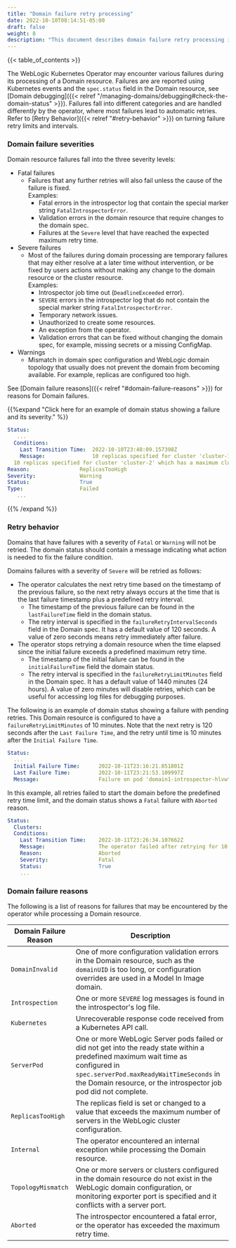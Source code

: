 ```yaml
---
title: "Domain failure retry processing"
date: 2022-10-10T08:14:51-05:00
draft: false
weight: 8
description: "This document describes domain failure retry processing in the Oracle WebLogic Server in Kubernetes environment."
---
```


{{< table_of_contents >}}

The WebLogic Kubernetes Operator may encounter various failures during its processing of a Domain resource.
Failures are are reported using Kubernetes events and the `spec.status` field in the Domain resource, 
see [Domain debugging]({{< relref "/managing-domains/debugging#check-the-domain-status" >}}). 
Failures fall into different categories and are handled differently by the operator, where most failures lead to automatic retries. 
Refer to [Retry Behavior]({{< relref "#retry-behavior" >}}) on turning failure retry limits and intervals.

### Domain failure severities

Domain resource failures fall into the three severity levels:

- Fatal failures
   - Failures that any further retries will also fail unless the cause of the failure is fixed. \
     Examples:
     - Fatal errors in the introspector log that contain the special marker string `FatalIntrospectorError`.
     - Validation errors in the domain resource that require changes to the domain spec.
     - Failures at the `Severe` level that have reached the expected maximum retry time.
- Severe failures
   - Most of the failures during domain processing are temporary failures that may either resolve at a later 
     time without intervention, or be fixed by users actions without making any change to the domain resource
     or the cluster resource. \
     Examples:
     - Introspector job time out (`DeadlineExceeded` error).
     - `SEVERE` errors in the introspector log that do not contain the special marker string `FatalIntrospectorError`.
     - Temporary network issues.
     - Unauthorized to create some resources.
     - An exception from the operator.
     - Validation errors that can be fixed without changing the domain spec, for example, missing secrets or a missing ConfigMap.
- Warnings
   - Mismatch in domain spec configuration and WebLogic domain topology that usually does not prevent the domain from becoming available. 
     For example, replicas are configured too high.

See [Domain failure reasons]({{< relref "#domain-failure-reasons" >}}) for reasons for Domain failures.

{{%expand "Click here for an example of domain status showing a failure and its severity." %}}
```yaml
Status:
   ...
  Conditions:
    Last Transition Time:  2022-10-10T23:48:09.157398Z
    Message:               10 replicas specified for cluster 'cluster-1' which has a maximum cluster size of 5
  10 replicas specified for cluster 'cluster-2' which has a maximum cluster size of 2
Reason:                ReplicasTooHigh
Severity:              Warning
Status:                True
Type:                  Failed
   ...
```
{{% /expand %}}

### Retry behavior

Domains that have failures with a severity of `Fatal` or `Warning` will not be retried. The domain status should contain a message indicating what action is needed to fix the failure condition. 

Domains failures with a severity of `Severe` will be retried as follows:
- The operator calculates the next retry time based on the timestamp of the previous failure, so the next retry always occurs at the time that is the last failure timestamp plus a predefined retry interval.
  - The timestamp of the previous failure can be found in the `lastFailureTime` field in the domain status. 
  - The retry interval is specified in the `failureRetryIntervalSeconds` field in the Domain spec. It has a default 
    value of 120 seconds. A value of zero seconds means retry immediately after failure.
- The operator stops retrying a domain resource when the time elapsed since the initial failure exceeds a predefined maximum retry time.
    - The timestamp of the initial failure can be found in the `initialFailureTime` field the domain status.
    - The retry interval is specified in the `failureRetryLimitMinutes` field in the Domain spec. It has a default value of 1440 minutes (24 hours).
      A value of zero minutes will disable retries, which can be useful for accessing log files for debugging purposes.

The following is an example of domain status showing a failure with pending retries. This Domain resource is configured to have a 
`failureRetryLimitMinutes` of 10 minutes. Note that the next retry is 120 seconds after the `Last Failure Time`,
and the retry until time is 10 minutes after the `Initial Failure Time`.
```yaml
Status:
  ...
  Initial Failure Time:      2022-10-11T23:16:21.851801Z
  Last Failure Time:         2022-10-11T23:21:53.109997Z
  Message:                   Failure on pod 'domain1-introspector-hlvwt' in namespace 'default': Back-off pulling image "oracle/weblogic:12214". Will retry next at 2022-10-11T23:23:53.109997240Z and approximately every 120 seconds afterward until 2022-10-11T23:26:21.851801Z if the failure is not resolved.
```

In this example, all retries failed to start the domain before the predefined retry time limit, and the domain status shows a `Fatal` failure with `Aborted` reason. 
```yaml
Status:
  Clusters:
  Conditions:
    Last Transition Time:    2022-10-11T23:26:34.107662Z
    Message:                 The operator failed after retrying for 10 minutes. This time limit may be specified in spec.failureRetryLimitMinutes. Please resolve the error and then update domain.spec.introspectVersion to force another retry.
    Reason:                  Aborted
    Severity:                Fatal
    Status:                  True
    ...
```
### Domain failure reasons

The following is a list of reasons for failures that may be encountered by the operator while processing a Domain resource.

| Domain Failure Reason | Description                                                                                                                                                                                                                                       |
|-----------------------|---------------------------------------------------------------------------------------------------------------------------------------------------------------------------------------------------------------------------------------------------|
| `DomainInvalid`       | One of more configuration validation errors in the Domain resource, such as the `domainUID` is too long, or configuration overrides are used in a Model In Image domain.                                                                          |
| `Introspection`       | One or more `SEVERE` log messages is found in the introspector's log file.                                                                                                                                                                        |
| `Kubernetes`          | Unrecoverable response code received from a Kubernetes API call.                                                                                                                                                                                  |
| `ServerPod`           | One or more WebLogic Server pods failed or did not get into the ready state within a predefined maximum wait time as configured in `spec.serverPod.maxReadyWaitTimeSeconds` in the Domain resource, or the introspector job pod did not complete. |
| `ReplicasTooHigh`     | The replicas field is set or changed to a value that exceeds the maximum number of servers in the WebLogic cluster configuration.                                                                                                                 |
| `Internal`            | The operator encountered an internal exception while processing the Domain resource.                                                                                                                                                              |
| `TopologyMismatch`    | One or more servers or clusters configured in the domain resource do not exist in the WebLogic domain configuration, or monitoring exporter port is specified and it conflicts with a server port.                                                |
| `Aborted`             | The introspector encountered a fatal error, or the operator has exceeded the maximum retry time.                                                                                                                                                  |






